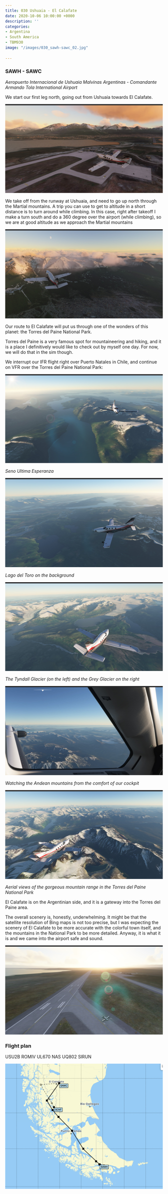 ```yaml
---
title: 030 Ushuaia - El Calafate
date: 2020-10-06 10:00:00 +0000
description: ''
categories:
- Argentina
- South America
- TBM930
image: "/images/030_sawh-sawc_02.jpg"

---
```

### SAWH - SAWC

_Aeropuerto Internacional de Ushuaia Malvinas Argentinas - Comandante Armando Tola International Airport_

We start our first leg north, going out from Ushuaia towards El Calafate.

![](/images/030_sawh-sawc_01.jpg)

We take off from the runway at Ushuaia, and need to go up north through the Martial mountains. A trip you can use to get to altitude in a short distance is to turn around while climbing. In this case, right after takeoff I make a turn south and do a 360 degree over the airport (while climbing), so we are at good altitude as we approach the Martial mountains

![](/images/030_sawh-sawc_02.jpg)

Our route to El Calafate will put us through one of the wonders of this planet: the Torres del Paine National Park.

Torres del Paine is a very famous spot for mountaineering and hiking, and it is a place I definitively would like to check out by myself one day. For now, we will do that in the sim though.

We interrupt our IFR flight right over Puerto Natales in Chile, and continue on VFR over the Torres del Paine National Park:

![](/images/030_sawh-sawc_04.jpg)

_Seno Ultima Esperanza_

![](/images/030_sawh-sawc_05.jpg)

_Lago del Toro on the background_

![](/images/030_sawh-sawc_06.jpg)

_The Tyndall Glacier (on the left) and the Grey Glacier on the right_

![](/images/030_sawh-sawc_08.jpg)

_Watching the Andean mountains from the comfort of our cockpit_

![](/images/030_sawh-sawc_07.jpg)

_Aerial views of the gorgeous mountain range in the Torres del Paine National Park_

El Calafate is on the Argentinian side, and it is a gateway into the Torres del Paine area.

The overall scenery is, honestly, underwhelming. It might be that the satellite resolution of Bing maps is not too precise, but I was expecting the scenery of El Calafate to be more accurate with the colorful town itself, and the mountains in the National Park to be more detailed. Anyway, it is what it is and we came into the airport safe and sound.

![](/images/030_sawh-sawc_09.jpg)

### Flight plan

USU2B ROMIV UL670 NAS UQ802 SIRUN

![](/images/screenshot-2020-10-06-at-22-06-10.png)